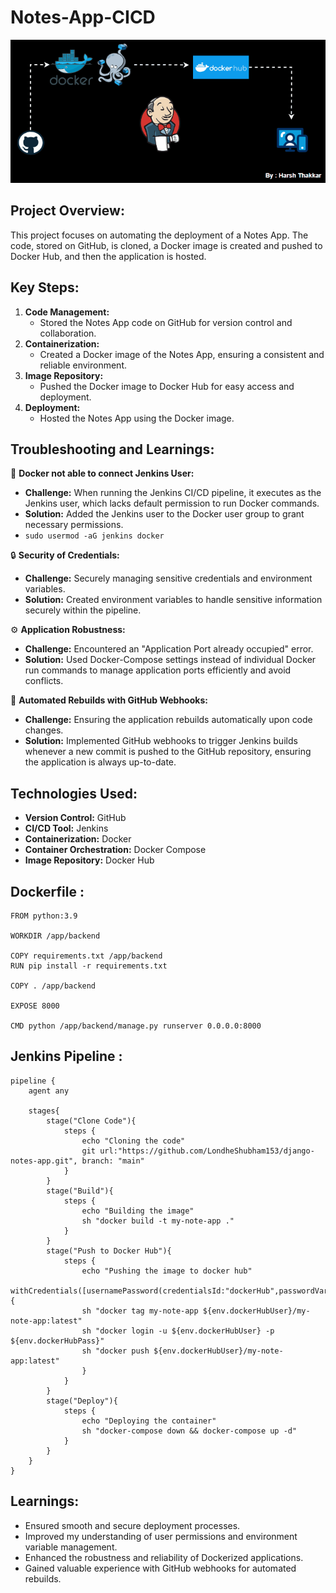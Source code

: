 # Notes-App-CICD
<img src="https://github.com/sonadukane18/Building-notes-app-with-CI-CD-Pipeline./blob/main/architecture.gif"></img>

## Project Overview:
This project focuses on automating the deployment of a Notes App. The code, stored on GitHub, is cloned, a Docker image is created and pushed to Docker Hub, and then the application is hosted.

## Key Steps:
1. **Code Management:** 
   - Stored the Notes App code on GitHub for version control and collaboration.
2. **Containerization:** 
   - Created a Docker image of the Notes App, ensuring a consistent and reliable environment.
3. **Image Repository:** 
   - Pushed the Docker image to Docker Hub for easy access and deployment.
4. **Deployment:** 
   - Hosted the Notes App using the Docker image.

## Troubleshooting and Learnings:

🔧 **Docker not able to connect Jenkins User:**
   - **Challenge:** When running the Jenkins CI/CD pipeline, it executes as the Jenkins user, which lacks default permission to run Docker commands.
   - **Solution:** Added the Jenkins user to the Docker user group to grant necessary permissions.
   - ```sudo usermod -aG jenkins docker```

🔒 **Security of Credentials:**
   - **Challenge:** Securely managing sensitive credentials and environment variables.
   - **Solution:** Created environment variables to handle sensitive information securely within the pipeline. 


⚙️ **Application Robustness:**
   - **Challenge:** Encountered an "Application Port already occupied" error.
   - **Solution:** Used Docker-Compose settings instead of individual Docker run commands to manage application ports efficiently and avoid conflicts.

📡 **Automated Rebuilds with GitHub Webhooks:**
   - **Challenge:** Ensuring the application rebuilds automatically upon code changes.
   - **Solution:** Implemented GitHub webhooks to trigger Jenkins builds whenever a new commit is pushed to the GitHub repository, ensuring the application is always up-to-date.

## Technologies Used:
- **Version Control:** GitHub
- **CI/CD Tool:** Jenkins
- **Containerization:** Docker
- **Container Orchestration:** Docker Compose
- **Image Repository:** Docker Hub

## Dockerfile : 
```
FROM python:3.9

WORKDIR /app/backend

COPY requirements.txt /app/backend
RUN pip install -r requirements.txt

COPY . /app/backend

EXPOSE 8000

CMD python /app/backend/manage.py runserver 0.0.0.0:8000
```

## Jenkins Pipeline : 
```
pipeline {
    agent any 
    
    stages{
        stage("Clone Code"){
            steps {
                echo "Cloning the code"
                git url:"https://github.com/LondheShubham153/django-notes-app.git", branch: "main"
            }
        }
        stage("Build"){
            steps {
                echo "Building the image"
                sh "docker build -t my-note-app ."
            }
        }
        stage("Push to Docker Hub"){
            steps {
                echo "Pushing the image to docker hub"
                withCredentials([usernamePassword(credentialsId:"dockerHub",passwordVariable:"dockerHubPass",usernameVariable:"dockerHubUser")]){
                sh "docker tag my-note-app ${env.dockerHubUser}/my-note-app:latest"
                sh "docker login -u ${env.dockerHubUser} -p ${env.dockerHubPass}"
                sh "docker push ${env.dockerHubUser}/my-note-app:latest"
                }
            }
        }
        stage("Deploy"){
            steps {
                echo "Deploying the container"
                sh "docker-compose down && docker-compose up -d"                
            }
        }
    }
}
```


## Learnings:
- Ensured smooth and secure deployment processes.
- Improved my understanding of user permissions and environment variable management.
- Enhanced the robustness and reliability of Dockerized applications.
- Gained valuable experience with GitHub webhooks for automated rebuilds.




